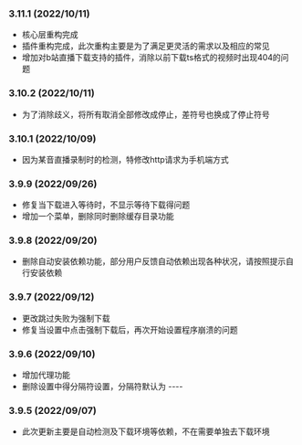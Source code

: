 ### 3.11.1 (2022/10/11)
 - 核心层重构完成
 - 插件重构完成，此次重构主要是为了满足更灵活的需求以及相应的常见
 - 增加对b站直播下载支持的插件，消除以前下载ts格式的视频时出现404的问题

### 3.10.2 (2022/10/11)
 - 为了消除歧义，将所有取消全部修改成停止，差符号也换成了停止符号

### 3.10.1 (2022/10/09)
 - 因为某音直播录制时的检测，特修改http请求为手机端方式

### 3.9.9 (2022/09/26)
 - 修复当下载进入等待时，不显示等待下载得问题
 - 增加一个菜单，删除同时删除缓存目录功能

### 3.9.8 (2022/09/20)
 - 删除自动安装依赖功能，部分用户反馈自动依赖出现各种状况，请按照提示自行安装依赖

### 3.9.7 (2022/09/12)
 - 更改跳过失败为强制下载
 - 修复当设置中点击强制下载后，再次开始设置程序崩溃的问题

### 3.9.6 (2022/09/10)
 - 增加代理功能
 - 删除设置中得分隔符设置，分隔符默认为 ----

### 3.9.5 (2022/09/07)
 - 此次更新主要是自动检测及下载环境等依赖，不在需要单独去下载环境